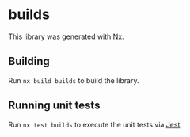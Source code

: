 # builds

This library was generated with [Nx](https://nx.dev).

## Building

Run `nx build builds` to build the library.

## Running unit tests

Run `nx test builds` to execute the unit tests via [Jest](https://jestjs.io).
